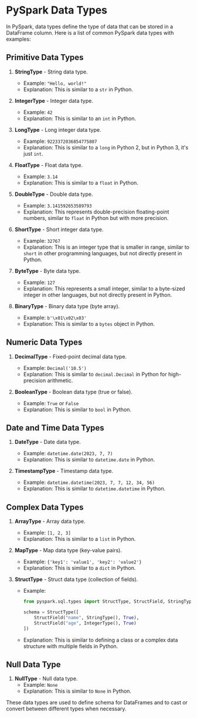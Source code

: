 # PySpark Data Types

In PySpark, data types define the type of data that can be stored in a DataFrame column. Here is a list of common PySpark data types with examples:

## Primitive Data Types

1. **StringType** - String data type.
   - Example: `"Hello, world!"`
   - Explanation: This is similar to a `str` in Python.

2. **IntegerType** - Integer data type.
   - Example: `42`
   - Explanation: This is similar to an `int` in Python.

3. **LongType** - Long integer data type.
   - Example: `9223372036854775807`
   - Explanation: This is similar to a `long` in Python 2, but in Python 3, it's just `int`.

4. **FloatType** - Float data type.
   - Example: `3.14`
   - Explanation: This is similar to a `float` in Python.

5. **DoubleType** - Double data type.
   - Example: `3.141592653589793`
   - Explanation: This represents double-precision floating-point numbers, similar to `float` in Python but with more precision.

6. **ShortType** - Short integer data type.
   - Example: `32767`
   - Explanation: This is an integer type that is smaller in range, similar to `short` in other programming languages, but not directly present in Python.

7. **ByteType** - Byte data type.
   - Example: `127`
   - Explanation: This represents a small integer, similar to a byte-sized integer in other languages, but not directly present in Python.

8. **BinaryType** - Binary data type (byte array).
   - Example: `b'\x01\x02\x03'`
   - Explanation: This is similar to a `bytes` object in Python.

## Numeric Data Types

1. **DecimalType** - Fixed-point decimal data type.
   - Example: `Decimal('10.5')`
   - Explanation: This is similar to `decimal.Decimal` in Python for high-precision arithmetic.

2. **BooleanType** - Boolean data type (true or false).
   - Example: `True` or `False`
   - Explanation: This is similar to `bool` in Python.

## Date and Time Data Types

1. **DateType** - Date data type.
   - Example: `datetime.date(2023, 7, 7)`
   - Explanation: This is similar to `datetime.date` in Python.

2. **TimestampType** - Timestamp data type.
   - Example: `datetime.datetime(2023, 7, 7, 12, 34, 56)`
   - Explanation: This is similar to `datetime.datetime` in Python.

## Complex Data Types

1. **ArrayType** - Array data type.
   - Example: `[1, 2, 3]`
   - Explanation: This is similar to a `list` in Python.

2. **MapType** - Map data type (key-value pairs).
   - Example: `{'key1': 'value1', 'key2': 'value2'}`
   - Explanation: This is similar to a `dict` in Python.

3. **StructType** - Struct data type (collection of fields).
   - Example:
     ```python
     from pyspark.sql.types import StructType, StructField, StringType, IntegerType

     schema = StructType([
         StructField("name", StringType(), True),
         StructField("age", IntegerType(), True)
     ])
     ```
   - Explanation: This is similar to defining a class or a complex data structure with multiple fields in Python.

## Null Data Type

1. **NullType** - Null data type.
   - Example: `None`
   - Explanation: This is similar to `None` in Python.

These data types are used to define schema for DataFrames and to cast or convert between different types when necessary.
